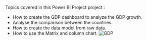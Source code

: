 Topics covered in this Power BI Project project :
- How to create the GDP dashboard to analyze the GDP growth.
- Analyse the comparison between the countries.
- How to create the data model from raw data.
- How to use the Matrix and column chart.
![GDP](https://github.com/fatemehyazdi/GDP-Analysis/assets/96012770/c4906703-a090-4734-a1dc-69b69e49e6aa)
